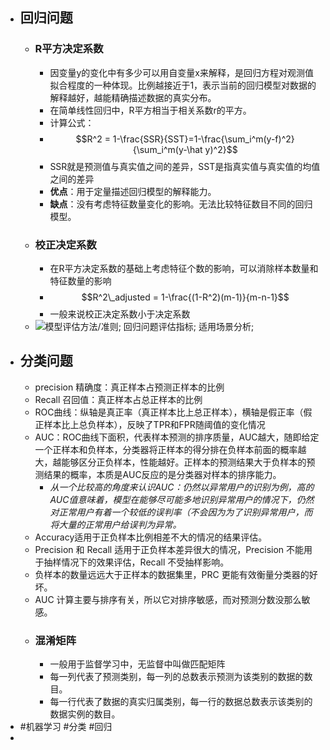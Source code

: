 - ## 回归问题
	- ### R平方决定系数
		- 因变量y的变化中有多少可以用自变量x来解释，是回归方程对观测值拟合程度的一种体现。比例越接近于1，表示当前的回归模型对数据的解释越好，越能精确描述数据的真实分布。
		- 在简单线性回归中，R平方相当于相关系数r的平方。
		- 计算公式：
		- $$R^2 = 1-\frac{SSR}{SST}=1-\frac{\sum_i^m(y-f)^2}{\sum_i^m(y-\hat y)^2}$$
		- SSR就是预测值与真实值之间的差异，SST是指真实值与真实值的均值之间的差异
		- **优点**：用于定量描述回归模型的解释能力。
		- **缺点**：没有考虑特征数量变化的影响。无法比较特征数目不同的回归模型。
	- ### 校正决定系数
		- 在R平方决定系数的基础上考虑特征个数的影响，可以消除样本数量和特征数量的影响
		- $$R^2\_adjusted = 1-\frac{(1-R^2)(m-1)}{m-n-1}$$
		- 一般来说校正决定系数小于决定系数
	- ![模型评估方法/准则; 回归问题评估指标; 适用场景分析;](https://img-blog.csdnimg.cn/img_convert/06a85ada43577525a4c5ab95ca2386cd.png)
- ## 分类问题
	- precision 精确度：真正样本占预测正样本的比例
	- Recall 召回值：真正样本占总正样本的比例
	- ROC曲线：纵轴是真正率（真正样本比上总正样本），横轴是假正率（假正样本比上总负样本），反映了TPR和FPR随阈值的变化情况
	- AUC：ROC曲线下面积，代表样本预测的排序质量，AUC越大，随即给定一个正样本和负样本，分类器将正样本的得分排在负样本前面的概率越大，越能够区分正负样本，性能越好。正样本的预测结果大于负样本的预测结果的概率，本质是AUC反应的是分类器对样本的排序能力。
		- *从一个比较高的角度来认识AUC：仍然以异常用户的识别为例，高的AUC值意味着，模型在能够尽可能多地识别异常用户的情况下，仍然对正常用户有着一个较低的误判率（不会因为为了识别异常用户，而将大量的正常用户给误判为异常。*
	- Accuracy适用于正负样本比例相差不大的情况的结果评估。
	- Precision 和 Recall 适用于正负样本差异很大的情况，Precision 不能用于抽样情况下的效果评估，Recall 不受抽样影响。
	- 负样本的数量远远大于正样本的数据集里，PRC 更能有效衡量分类器的好坏。
	- AUC 计算主要与排序有关，所以它对排序敏感，而对预测分数没那么敏感。
	- ### 混淆矩阵
		- 一般用于监督学习中，无监督中叫做匹配矩阵
		- 每一列代表了预测类别，每一列的总数表示预测为该类别的数据的数目。
		- 每一行代表了数据的真实归属类别，每一行的数据总数表示该类别的数据实例的数目。
- #机器学习 #分类 #回归
-
